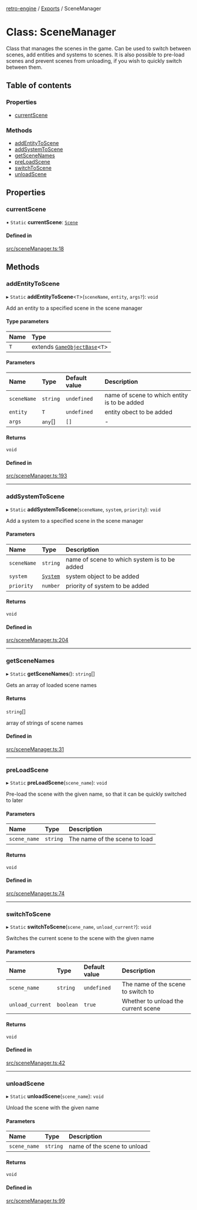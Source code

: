 [retro-engine](../README.md) / [Exports](../modules.md) / SceneManager

# Class: SceneManager
Class that manages the scenes in the game. Can be used to switch between scenes, add entities and systems to scenes. It is also possible to pre-load scenes and prevent scenes from unloading, if you wish to quickly switch between them.

## Table of contents

### Properties

- [currentScene](SceneManager.md#currentscene)

### Methods

- [addEntityToScene](SceneManager.md#addentitytoscene)
- [addSystemToScene](SceneManager.md#addsystemtoscene)
- [getSceneNames](SceneManager.md#getscenenames)
- [preLoadScene](SceneManager.md#preloadscene)
- [switchToScene](SceneManager.md#switchtoscene)
- [unloadScene](SceneManager.md#unloadscene)


## Properties

### currentScene

▪ `Static` **currentScene**: [`Scene`](Scene.md)

#### Defined in

[src/sceneManager.ts:18](https://github.com/SLYGM/RetroEngineTM/blob/7ef0169/engine/src/sceneManager.ts#L18)

## Methods

### addEntityToScene

▸ `Static` **addEntityToScene**<`T`\>(`sceneName`, `entity`, `args?`): `void`

Add an entity to a specified scene in the scene manager

#### Type parameters

| Name | Type |
| :------ | :------ |
| `T` | extends [`GameObjectBase`](GameObjectBase.md)<`T`\> |

#### Parameters

| Name | Type | Default value | Description |
| :------ | :------ | :------ | :------ |
| `sceneName` | `string` | `undefined` | name of scene to which entity is to be added |
| `entity` | `T` | `undefined` | entity obect to be added |
| `args` | `any`[] | `[]` | - |

#### Returns

`void`

#### Defined in

[src/sceneManager.ts:193](https://github.com/SLYGM/RetroEngineTM/blob/7ef0169/engine/src/sceneManager.ts#L193)

___

### addSystemToScene

▸ `Static` **addSystemToScene**(`sceneName`, `system`, `priority`): `void`

Add a system to a specified scene in the scene manager

#### Parameters

| Name | Type | Description |
| :------ | :------ | :------ |
| `sceneName` | `string` | name of scene to which system is to be added |
| `system` | [`System`](System.md) | system object to be added |
| `priority` | `number` | priority of system to be added |

#### Returns

`void`

#### Defined in

[src/sceneManager.ts:204](https://github.com/SLYGM/RetroEngineTM/blob/7ef0169/engine/src/sceneManager.ts#L204)
___

### getSceneNames

▸ `Static` **getSceneNames**(): `string`[]

Gets an array of loaded scene names

#### Returns

`string`[]

array of strings of scene names

#### Defined in

[src/sceneManager.ts:31](https://github.com/SLYGM/RetroEngineTM/blob/7ef0169/engine/src/sceneManager.ts#L31)
___

### preLoadScene

▸ `Static` **preLoadScene**(`scene_name`): `void`

Pre-load the scene with the given name, so that it can be quickly switched to later

#### Parameters

| Name | Type | Description |
| :------ | :------ | :------ |
| `scene_name` | `string` | The name of the scene to load |

#### Returns

`void`

#### Defined in

[src/sceneManager.ts:74](https://github.com/SLYGM/RetroEngineTM/blob/7ef0169/engine/src/sceneManager.ts#L74)

___

### switchToScene

▸ `Static` **switchToScene**(`scene_name`, `unload_current?`): `void`

Switches the current scene to the scene with the given name

#### Parameters

| Name | Type | Default value | Description |
| :------ | :------ | :------ | :------ |
| `scene_name` | `string` | `undefined` | The name of the scene to switch to |
| `unload_current` | `boolean` | `true` | Whether to unload the current scene |

#### Returns

`void`

#### Defined in

[src/sceneManager.ts:42](https://github.com/SLYGM/RetroEngineTM/blob/7ef0169/engine/src/sceneManager.ts#L42)

___

### unloadScene

▸ `Static` **unloadScene**(`scene_name`): `void`

Unload the scene with the given name

#### Parameters

| Name | Type | Description |
| :------ | :------ | :------ |
| `scene_name` | `string` | name of the scene to unload |

#### Returns

`void`

#### Defined in

[src/sceneManager.ts:99](https://github.com/SLYGM/RetroEngineTM/blob/7ef0169/engine/src/sceneManager.ts#L99)
